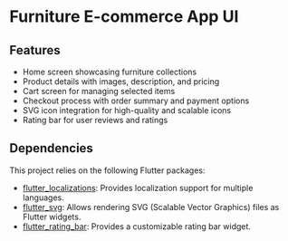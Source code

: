# Furniture E-commerce App UI

## Features

- Home screen showcasing furniture collections
- Product details with images, description, and pricing
- Cart screen for managing selected items
- Checkout process with order summary and payment options
- SVG icon integration for high-quality and scalable icons
- Rating bar for user reviews and ratings



## Dependencies

This project relies on the following Flutter packages:

- [flutter_localizations](https://pub.dev/packages/flutter_localizations): Provides localization support for multiple languages.
- [flutter_svg](https://pub.dev/packages/flutter_svg): Allows rendering SVG (Scalable Vector Graphics) files as Flutter widgets.
- [flutter_rating_bar](https://pub.dev/packages/flutter_rating_bar): Provides a customizable rating bar widget.



